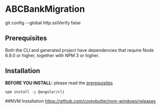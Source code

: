 # ABCBankMigration 
git config --global http.sslVerify false

## Prerequisites
Both the CLI and generated project have dependencies that require Node 6.9.0 or higher, together
with NPM 3 or higher.

## Installation

**BEFORE YOU INSTALL:** please read the [prerequisites](#prerequisites)
```bash
npm install -g @angular/cli
```
##NVM Installation
https://github.com/coreybutler/nvm-windows/releases

